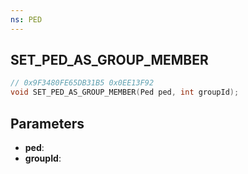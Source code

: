 ```yaml
---
ns: PED
---
```

## SET_PED_AS_GROUP_MEMBER

```c
// 0x9F3480FE65DB31B5 0x0EE13F92
void SET_PED_AS_GROUP_MEMBER(Ped ped, int groupId);
```

## Parameters
* **ped**:
* **groupId**:
